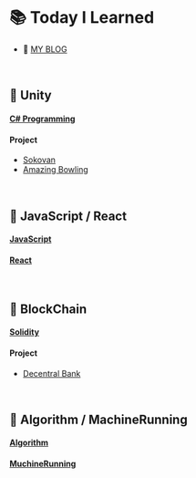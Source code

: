 # :books: Today I Learned
- :memo: [MY BLOG](https://juhuyunjjung.tistory.com/)

<br>

## :pushpin: Unity
#### [C# Programming](https://github.com/JuRyunn/TIL_develop/tree/main/Unity)
#### Project
- [Sokovan](https://github.com/JuRyunn/Sokovan)
- [Amazing Bowling](https://github.com/JuRyunn/Amazing-Bowling)


<br>

## :pushpin: JavaScript / React
#### [JavaScript](https://github.com/JuRyunn/TIL_develop/tree/main/JavaScript)
#### [React](https://github.com/JuRyunn/TIL_develop/tree/main/React)


<br>

## :pushpin: BlockChain
#### [Solidity](https://github.com/JuRyunn/TIL_develop/tree/main/Solidity)
#### Project
- [Decentral Bank](https://github.com/JuRyunn/DApp-StudyProject)

<br>

## 📌 Algorithm / MachineRunning
#### [Algorithm](https://github.com/JuRyunn/TIL_develop/tree/main/Algorithm)
#### [MuchineRunning](https://github.com/JuRyunn/TIL_develop/tree/main/MachineRunning)

